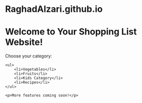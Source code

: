 # RaghadAlzari.github.io
<!DOCTYPE html>
<html lang="en">
<head>
    <meta charset="UTF-8">
    <meta name="viewport" content="width=device-width, initial-scale=1.0">
    <title>Shopping List Website</title>
</head>
<body>
    <h1>Welcome to Your Shopping List Website!</h1>
    <p>Choose your category:</p>
    
    <ul>
        <li>Vegetables</li>
        <li>Fruits</li>
        <li>Kids Category</li>
        <li>Recipes</li>
    </ul>
    
    <p>More features coming soon!</p>
</body>
</html>
